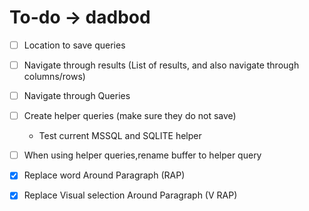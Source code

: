 # To-do -> dadbod
- [ ] Location to save queries
- [ ] Navigate through results (List of results, and also navigate through columns/rows)
- [ ] Navigate through Queries
- [ ] Create helper queries (make sure they do not save)
    - Test current MSSQL and SQLITE helper
- [ ] When using helper queries,rename buffer to helper query

- [x] Replace word Around Paragraph (RAP)
- [x] Replace Visual selection Around Paragraph (V RAP)


